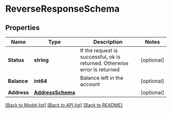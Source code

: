 # ReverseResponseSchema

## Properties
Name | Type | Description | Notes
------------ | ------------- | ------------- | -------------
**Status** | **string** | If the request is successful, ok is returned. Otherwise error is returned | [optional] 
**Balance** | **int64** | Balance left in the account | [optional] 
**Address** | [**AddressSchema**](address_schema.md) |  | [optional] 

[[Back to Model list]](../README.md#documentation-for-models) [[Back to API list]](../README.md#documentation-for-api-endpoints) [[Back to README]](../README.md)


